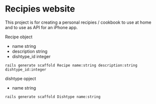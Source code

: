 # Recipies website

This project is for creating a personal recipies / cookbook to use at home and to use as API for an iPhone app.

Recipe object
- name string
- description string
- dishtype_id integer

```
rails generate scaffold Recipe name:string description:string dishtype_id:integer
```


dishtype opject
- name string

```
rails generate scaffold Dishtype name:string
```



